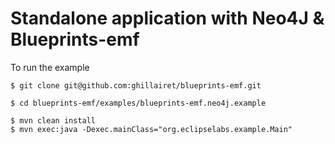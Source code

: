 # Standalone application with Neo4J & Blueprints-emf

To run the example
    
    $ git clone git@github.com:ghillairet/blueprints-emf.git
    
    $ cd blueprints-emf/examples/blueprints-emf.neo4j.example
    
    $ mvn clean install
    $ mvn exec:java -Dexec.mainClass="org.eclipselabs.example.Main"
   	